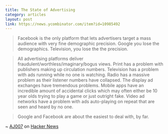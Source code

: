 ```yaml
---
title: The State of Advertising
category: articles
layout: post
link: https://news.ycombinator.com/item?id=10985492
---
```


> Facebook is the only platform that lets advertisers target a mass audience
> with very fine demographic precision. Google you lose the demographics.
> Television, you lose the the precision.

> All advertising platforms deliver fraudulent/worthless/imaginary/bogus views.
> Print has a problem with publishers making up circulation numbers. Television
> has a problem with ads running while no one is watching. Radio has a massive
> problem as their listener numbers have collapsed. The display ad exchanges
> have tremendous problems. Mobile apps have an incredible amount of accidental
> clicks which may often either be 10 year olds trying to play a game or just
> outright fake. Video ad networks have a problem with ads auto-playing on
> repeat that are seen and heard by no one.

> Google and Facebook are about the easiest to deal with, by far.

~ [AJ007][2] on [Hacker News][1]

[1]: https://news.ycombinator.com/news
[2]: https://news.ycombinator.com/user?id=AJ007
